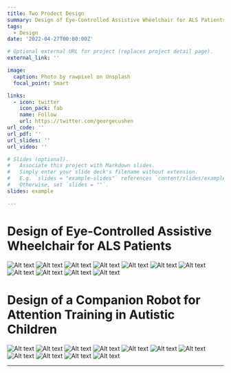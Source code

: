 ```yaml
---
title: Two Prodect Design
summary: Design of Eye-Controlled Assistive Wheelchair for ALS Patients and a Companion Robot for Attention Training in Autistic Children.
tags:
  - Design
date: '2022-04-27T00:00:00Z'

# Optional external URL for project (replaces project detail page).
external_link: ''

image:
  caption: Photo by rawpixel on Unsplash
  focal_point: Smart

links:
  - icon: twitter
    icon_pack: fab
    name: Follow
    url: https://twitter.com/georgecushen
url_code: ''
url_pdf: ''
url_slides: ''
url_video: ''

# Slides (optional).
#   Associate this project with Markdown slides.
#   Simply enter your slide deck's filename without extension.
#   E.g. `slides = "example-slides"` references `content/slides/example-slides.md`.
#   Otherwise, set `slides = ""`.
slides: example

---
```


# Design of Eye-Controlled Assistive Wheelchair for ALS Patients

![Alt text](Wheelchair/04.jpg) ![Alt text](Wheelchair/05.jpg) ![Alt text](Wheelchair/06.jpg) ![Alt text](Wheelchair/07.jpg) ![Alt text](Wheelchair/08.jpg) ![Alt text](Wheelchair/09.jpg) ![Alt text](Wheelchair/10.jpg) ![Alt text](Wheelchair/11.jpg) ![Alt text](Wheelchair/12.jpg) ![Alt text](Wheelchair/13.jpg) ![Alt text](Wheelchair/14.jpg)

# Design of a Companion Robot for Attention Training in Autistic Children

![Alt text](Autism/%E5%B9%BB%E7%81%AF%E7%89%871.JPG) ![Alt text](Autism/%E5%B9%BB%E7%81%AF%E7%89%872.JPG) ![Alt text](Autism/%E5%B9%BB%E7%81%AF%E7%89%873.JPG) ![Alt text](Autism/%E5%B9%BB%E7%81%AF%E7%89%874.JPG) ![Alt text](Autism/%E5%B9%BB%E7%81%AF%E7%89%875.JPG) ![Alt text](Autism/%E5%B9%BB%E7%81%AF%E7%89%876.JPG) ![Alt text](Autism/%E5%B9%BB%E7%81%AF%E7%89%877.JPG) ![Alt text](Autism/%E5%B9%BB%E7%81%AF%E7%89%878.JPG) ![Alt text](Autism/%E5%B9%BB%E7%81%AF%E7%89%879.JPG) ![Alt text](Autism/%E5%B9%BB%E7%81%AF%E7%89%8710.JPG) ![Alt text](Autism/%E5%B9%BB%E7%81%AF%E7%89%8711.JPG)

---

